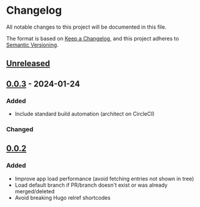 # Changelog

All notable changes to this project will be documented in this file.

The format is based on [Keep a Changelog](https://keepachangelog.com/en/1.0.0/),
and this project adheres to [Semantic Versioning](https://semver.org/spec/v2.0.0.html).

## [Unreleased]

## [0.0.3] - 2024-01-24

### Added

- Include standard build automation (architect on CircleCI)

### Changed

## [0.0.2]

### Added

- Improve app load performance (avoid fetching entries not shown in tree)
- Load default branch if PR/branch doesn't exist or was already merged/deleted
- Avoid breaking Hugo relref shortcodes


[Unreleased]: https://github.com/giantswarm/staticjscms-hugo-standalone/compare/v0.0.3...HEAD
[0.0.3]: https://github.com/giantswarm/staticjscms-hugo-standalone/compare/v0.0.2...v0.0.3
[0.0.2]: https://github.com/giantswarm/staticjscms-hugo-standalone/releases/tag/v0.0.2
